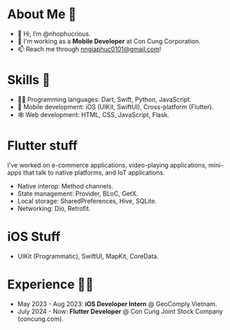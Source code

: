 # About Me 👀
- 👋 Hi, I’m @nhophucrious.
- 👀 I'm working as a **Mobile Developer** at Con Cung Corporation.
- 📫 Reach me through [nngiaphuc0101@gmail.com](mailto:nngiaphuc0101@gmail.com)!

# Skills 🔧
- 🧑‍💻 Programming languages: Dart, Swift, Python, JavaScript.
- 📱 Mobile development: iOS (UIKit, SwiftUI), Cross-platform (Flutter).
- 🕸️ Web development: HTML, CSS, JavaScript, Flask.

# Flutter stuff
I've worked on e-commerce applications, video-playing applications, mini-apps that talk to native platforms, and IoT applications.
- Native interop: Method channels.
- State management: Provider, BLoC, GetX.
- Local storage: SharedPreferences, Hive, SQLite.
- Networking: Dio, Retrofit.

# iOS Stuff
- UIKit (Programmatic), SwiftUI, MapKit, CoreData.

# Experience 👨‍💼
- May 2023 - Aug 2023: **iOS Developer Intern** @ GeoComply Vietnam.
- July 2024 - Now: **Flutter Developer** @ Con Cung Joint Stock Company (concung.com).
<!---
nhophucrious/nhophucrious is a ✨ special ✨ repository because its `README.md` (this file) appears on your GitHub profile.
You can click the Preview link to take a look at your changes.
--->
